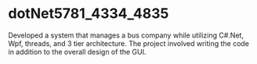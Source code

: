 # dotNet5781_4334_4835
Developed a system that manages a bus company while
utilizing C#.Net, Wpf, threads, and 3 tier architecture. The
project involved writing the code in addition to the overall
design of the GUI.
